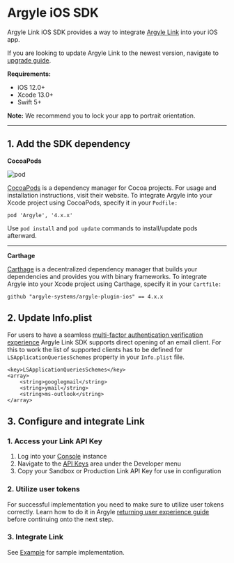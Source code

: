 # Argyle iOS SDK

Argyle Link iOS SDK provides a way to integrate [Argyle Link](https://argyle.io/docs/argyle-link) into your iOS app.

If you are looking to update Argyle Link to the newest version, navigate to [upgrade guide](https://github.com/argyle-systems/argyle-link-ios/blob/master/UPGRADING.md).

**Requirements:**
- iOS 12.0+
- Xcode 13.0+
- Swift 5+ 
  
**Note:** We recommend you to lock your app to portrait orientation.

---

## 1. Add the SDK dependency

**CocoaPods**

![pod](https://img.shields.io/cocoapods/v/Argyle?style=for-the-badge)

[CocoaPods](https://cocoapods.org/) is a dependency manager for Cocoa projects. For usage and installation instructions, visit their website. To integrate Argyle into your Xcode project using CocoaPods, specify it in your `Podfile:`

`pod 'Argyle', '4.x.x'`

Use `pod install` and `pod update` commands to install/update pods afterward.

--- 

**Carthage**

[Carthage](https://github.com/Carthage/Carthage) is a decentralized dependency manager that builds your dependencies and provides you with binary frameworks. To integrate Argyle into your Xcode project using Carthage, specify it in your `Cartfile:`

`github "argyle-systems/argyle-plugin-ios" == 4.x.x`

## 2. Update Info.plist
For users to have a seamless [multi-factor authentication verification experience](https://argyle.com/docs/products/link-4#mfa-screen) Argyle Link SDK supports direct opening of an email client. For this to work the list of supported clients has to be defined for `LSApplicationQueriesSchemes` property in your `Info.plist` file.
```
<key>LSApplicationQueriesSchemes</key>
<array>
    <string>googlegmail</string>
    <string>ymail</string>
    <string>ms-outlook</string>
</array>
```

## 3. Configure and integrate Link
### 1. Access your Link API Key
1. Log into your [Console](https://console.argyle.com/api-keys) instance
2. Navigate to the [API Keys](https://console.argyle.com/api-keys) area under the Developer menu
3. Copy your Sandbox or Production Link API Key for use in configuration

### 2. Utilize user tokens
For successful implementation you need to make sure to utilize user tokens correctly. Learn how to do it in Argyle [returning user experience guide](https://argyle.com/docs/products/returning-users-experience#suggested-flow-for-user-token-usage) before continuing onto the next step.

### 3. Integrate Link
See [Example](https://github.com/argyle-systems/argyle-link-ios/tree/master/ArgyleExample) for sample implementation.
